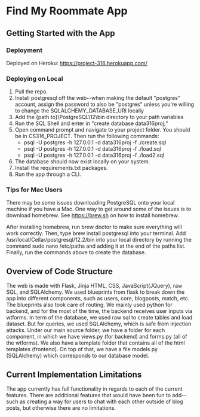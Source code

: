 # Find My Roommate App

## Getting Started with the App

### Deployment

Deployed on Heroku: https://project-316.herokuapp.com/

### Deploying on Local

1. Pull the repo.
2. Install postgresql off the web--when making the default "postgres" account, assign the password to also be "postgres" unless you're willing to change the SQLALCHEMY_DATABASE_URI locally
3. Add the {path to}\PostgreSQL\12\bin directory to your path variables
4. Run the SQL Shell and enter in "create database data316proj;"
5. Open command prompt and navigate to your project folder. You should be in CS316_PROJECT. Then run the following commands:
    * psql -U postgres -h 127.0.0.1 -d data316proj -f ./create.sql
    * psql -U postgres -h 127.0.0.1 -d data316proj -f ./load.sql
    * psql -U postgres -h 127.0.0.1 -d data316proj -f ./load2.sql
6. The database should now exist locally on your system.
7. Install the requirements.txt packages.
8. Run the app through a CLI.

### Tips for Mac Users

There may be some issues downloading PostgreSQL onto your local machine if you have a Mac. One way to get around some of the issues is to download homebrew. See https://brew.sh on how to install homebrew.

After installing homebrew, run brew doctor to make sure everything will work correctly. Then, type brew install postgresql into your terminal. Add /usr/local/Cellar/postgresql/12.2/bin into your local directory by running the command sudo nano /etc/paths and adding it at the end of the paths list. Finally, run the commands above to create the database.

## Overview of Code Structure

The web is made with Flask, Jinja HTML, CSS, JavaScript(JQuery), raw SQL, and SQLAlchemy. We used blueprints from flask to break down the app into different components, such as users, core, blogposts, match, etc. The blueprints also took care of routing. We mainly used python for backend, and for the most of the time, the backend receives user inputs via wtforms. In term of the database, we used raw sql to create tables and load dataset. But for queries, we used SQLAlchemy, which is safe from injection attacks. Under our main source folder, we have a folder for each component, in which we have views.py (for backend) and forms.py (all of the wtforms). We also have a template folder that contains all of the html templates (frontend). On top of that, we have a file models.py (SQLAlchemy) which corresponds to our database model. 

## Current Implementation Limitations

The app currently has full functionality in regards to each of the current features. There are additional features that would have been fun to add--such as creating a  way for users to chat with each other outside of blog posts, but otherwise there are no limitations.
